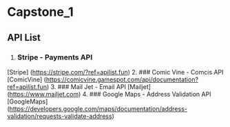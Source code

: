 # Capstone_1

## API List
1. ### Stripe - Payments API
[Stripe] (https://stripe.com/?ref=apilist.fun)
2. ### Comic Vine - Comcis API
[ComicVine] (https://comicvine.gamespot.com/api/documentation?ref=apilist.fun)
3. ### Mail Jet - Email API
[Mailjet] (https://www.mailjet.com)
4. ### Google Maps - Address Validation API
[GoogleMaps] (https://developers.google.com/maps/documentation/address-validation/requests-validate-address)